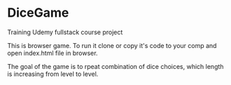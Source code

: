 # DiceGame
Training Udemy fullstack course project

This is browser game. To run it clone or copy it's code to your comp and open index.html file in browser.

The goal of the game is to rpeat combination of dice choices, which length is increasing from level to level.
